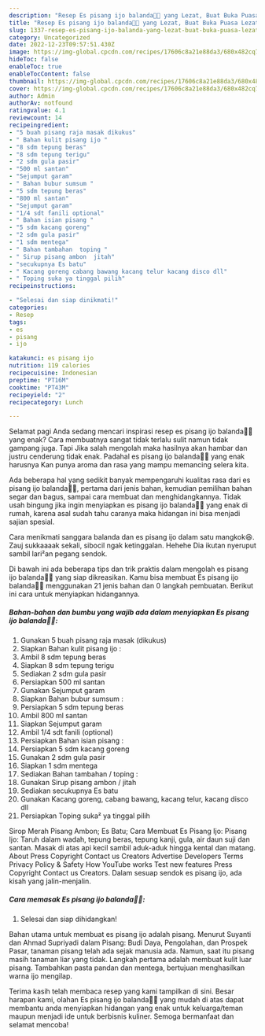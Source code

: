 ```yaml
---
description: "Resep Es pisang ijo balanda🍌🍧 yang Lezat, Buat Buka Puasa Lezat Sekali"
title: "Resep Es pisang ijo balanda🍌🍧 yang Lezat, Buat Buka Puasa Lezat Sekali"
slug: 1337-resep-es-pisang-ijo-balanda-yang-lezat-buat-buka-puasa-lezat-sekali
category: Uncategorized
date: 2022-12-23T09:57:51.430Z
image: https://img-global.cpcdn.com/recipes/17606c8a21e88da3/680x482cq70/es-pisang-ijo-balanda-foto-resep-utama.jpg
hideToc: false
enableToc: true
enableTocContent: false
thumbnail: https://img-global.cpcdn.com/recipes/17606c8a21e88da3/680x482cq70/es-pisang-ijo-balanda-foto-resep-utama.jpg
cover: https://img-global.cpcdn.com/recipes/17606c8a21e88da3/680x482cq70/es-pisang-ijo-balanda-foto-resep-utama.jpg
author: Admin
authorAv: notfound
ratingvalue: 4.1
reviewcount: 14
recipeingredient:
- "5 buah pisang raja masak dikukus"
- " Bahan kulit pisang ijo "
- "8 sdm tepung beras"
- "8 sdm tepung terigu"
- "2 sdm gula pasir"
- "500 ml santan"
- "Sejumput garam"
- " Bahan bubur sumsum "
- "5 sdm tepung beras"
- "800 ml santan"
- "Sejumput garam"
- "1/4 sdt fanili optional"
- " Bahan isian pisang "
- "5 sdm kacang goreng"
- "2 sdm gula pasir"
- "1 sdm mentega"
- " Bahan tambahan  toping "
- " Sirup pisang ambon  jitah"
- "secukupnya Es batu"
- " Kacang goreng cabang bawang kacang telur kacang disco dll"
- " Toping suka ya tinggal pilih"
recipeinstructions:

- "Selesai dan siap dinikmati!"
categories:
- Resep
tags:
- es
- pisang
- ijo

katakunci: es pisang ijo 
nutrition: 119 calories
recipecuisine: Indonesian
preptime: "PT16M"
cooktime: "PT43M"
recipeyield: "2"
recipecategory: Lunch

---
```



Selamat pagi Anda sedang mencari inspirasi resep es pisang ijo balanda🍌🍧 yang enak? Cara membuatnya sangat tidak terlalu sulit namun tidak gampang juga. Tapi Jika salah mengolah maka hasilnya akan hambar dan justru cenderung tidak enak. Padahal es pisang ijo balanda🍌🍧 yang enak harusnya Kan punya aroma dan rasa yang mampu memancing selera kita.


Ada beberapa hal yang sedikit banyak mempengaruhi kualitas rasa dari es pisang ijo balanda🍌🍧, pertama dari jenis bahan, kemudian pemilihan bahan segar dan bagus, sampai cara membuat dan menghidangkannya. Tidak usah bingung jika ingin menyiapkan es pisang ijo balanda🍌🍧 yang enak di rumah, karena asal sudah tahu caranya maka hidangan ini bisa menjadi sajian spesial.

Cara menikmati sanggara balanda dan es pisang ijo dalam satu mangkok😆. Zauj sukkaaaak sekali, sibocil ngak ketinggalan. Hehehe Dia ikutan nyeruput sambil lari²an pegang sendok.


Di bawah ini ada beberapa tips dan trik praktis dalam mengolah es pisang ijo balanda🍌🍧 yang siap dikreasikan. Kamu bisa membuat Es pisang ijo balanda🍌🍧 menggunakan 21 jenis bahan dan 0 langkah pembuatan. Berikut ini cara untuk menyiapkan hidangannya.

<!--inarticleads1-->

##### Bahan-bahan dan bumbu yang wajib ada dalam menyiapkan Es pisang ijo balanda🍌🍧:

1. Gunakan 5 buah pisang raja masak (dikukus)
1. Siapkan  Bahan kulit pisang ijo :
1. Ambil 8 sdm tepung beras
1. Siapkan 8 sdm tepung terigu
1. Sediakan 2 sdm gula pasir
1. Persiapkan 500 ml santan
1. Gunakan Sejumput garam
1. Siapkan  Bahan bubur sumsum :
1. Persiapkan 5 sdm tepung beras
1. Ambil 800 ml santan
1. Siapkan Sejumput garam
1. Ambil 1/4 sdt fanili (optional)
1. Persiapkan  Bahan isian pisang :
1. Persiapkan 5 sdm kacang goreng
1. Gunakan 2 sdm gula pasir
1. Siapkan 1 sdm mentega
1. Sediakan  Bahan tambahan / toping :
1. Gunakan  Sirup pisang ambon / jitah
1. Sediakan secukupnya Es batu
1. Gunakan  Kacang goreng, cabang bawang, kacang telur, kacang disco dll
1. Persiapkan  Toping suka² ya tinggal pilih


Sirop Merah Pisang Ambon; Es Batu; Cara Membuat Es Pisang Ijo: Pisang Ijo: Taruh dalam wadah, tepung beras, tepung kanji, gula, air daun suji dan santan. Masak di atas api kecil sambil aduk-aduk hingga kental dan matang. About Press Copyright Contact us Creators Advertise Developers Terms Privacy Policy &amp; Safety How YouTube works Test new features Press Copyright Contact us Creators. Dalam sesuap sendok es pisang ijo, ada kisah yang jalin-menjalin. 

<!--inarticleads2-->

##### Cara memasak Es pisang ijo balanda🍌🍧:


1. Selesai dan siap dihidangkan!

Bahan utama untuk membuat es pisang ijo adalah pisang. Menurut Suyanti dan Ahmad Supriyadi dalam Pisang: Budi Daya, Pengolahan, dan Prospek Pasar, tanaman pisang telah ada sejak manusia ada. Namun, saat itu pisang masih tanaman liar yang tidak. Langkah pertama adalah membuat kulit luar pisang. Tambahkan pasta pandan dan mentega, bertujuan menghasilkan warna ijo mengilap. 

Terima kasih telah membaca resep yang kami tampilkan di sini. Besar harapan kami, olahan Es pisang ijo balanda🍌🍧 yang mudah di atas dapat membantu anda menyiapkan hidangan yang enak untuk keluarga/teman maupun menjadi ide untuk berbisnis kuliner. Semoga bermanfaat dan selamat mencoba!

